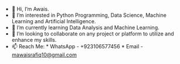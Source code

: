 - 👋 Hi, I’m Awais.
- 👀 I’m interested in Python Programming, Data Science, Machine Learning and Artificial Intelligence.
- 🌱 I’m currently learning Data Analysis and Machine Learning.
- 💞️ I’m looking to collaborate on any project or platform to utilize and enhance my skills.
- 📫 Reach Me:
      * WhatsApp - +923106577456
      * Email - mawaisrafiq10@gmail.com
<!---
awaisrafiq10/awaisrafiq10 is a ✨ special ✨ repository because its `README.md` (this file) appears on your GitHub profile.
You can click the Preview link to take a look at your changes.
--->
